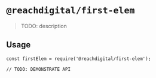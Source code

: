 # `@reachdigital/first-elem`

> TODO: description

## Usage

```
const firstElem = require('@reachdigital/first-elem');

// TODO: DEMONSTRATE API
```
